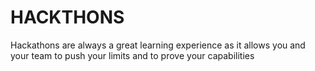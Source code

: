 # HACKTHONS
Hackathons are always a great learning experience as it allows you and your team to push your limits and to prove your capabilities
